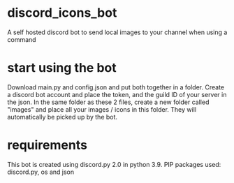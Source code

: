 # discord_icons_bot
A self hosted discord bot to send local images to your channel when using a command

# start using the bot

Download main.py and config.json and put both together in a folder.
Create a discord bot account and place the token, and the guild ID of your server in the json.
In the same folder as these 2 files, create a new folder called "images" and place all your images / icons in this folder. They will automatically be picked up by the bot.

# requirements

This bot is created using discord.py 2.0 in python 3.9.
PIP packages used: discord.py, os and json
